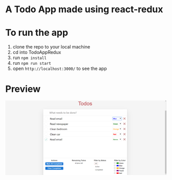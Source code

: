 # A Todo App made using react-redux

# To run the app

1. clone the repo to your local machine
2. cd into TodoAppRedux
3. run `npm install`
4. run `npm run start`
5. open `http://localhost:3000/` to see the app


# Preview
![preview](/docs/images/SS.png "Preview of the app")
